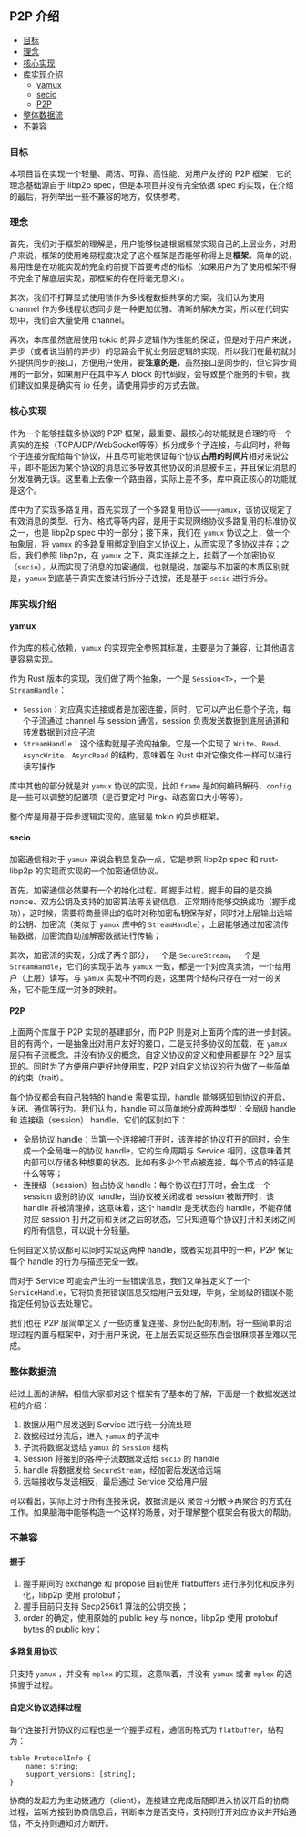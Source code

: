 ## P2P 介绍

- [目标](#目标)
- [理念](#理念)
- [核心实现](#核心实现)
- [库实现介绍](#库实现介绍)
  - [yamux](#yamux)
  - [secio](#secio)
  - [P2P](#P2P)
- [整体数据流](#整体数据流)
- [不兼容](#不兼容)

### 目标

本项目旨在实现一个轻量、简洁、可靠、高性能、对用户友好的 P2P 框架，它的理念基础源自于 libp2p spec，但是本项目并没有完全依据 spec 的实现，在介绍的最后，将列举出一些不兼容的地方，仅供参考。

### 理念

首先，我们对于框架的理解是，用户能够快速根据框架实现自己的上层业务，对用户来说，框架的使用难易程度决定了这个框架是否能够称得上是**框架**。简单的说，易用性是在功能实现的完全的前提下首要考虑的指标（如果用户为了使用框架不得不完全了解底层实现，那框架的存在将毫无意义）。


其次，我们不打算显式使用锁作为多线程数据共享的方案，我们认为使用 channel 作为多线程状态同步是一种更加优雅、清晰的解决方案，所以在代码实现中，我们会大量使用 channel。


再次，本库虽然底层使用 tokio 的异步逻辑作为性能的保证，但是对于用户来说，异步（或者说当前的异步）的思路会干扰业务层逻辑的实现，所以我们在最初就对外提供同步的接口，方便用户使用，要**注意的是**，虽然接口是同步的，但它异步调用的一部分，如果用户在其中写入 block 的代码段，会导致整个服务的卡顿，我们建议如果是确实有 io 任务，请使用异步的方式去做。

### 核心实现

作为一个能够挂载多协议的 P2P 框架，最重要、最核心的功能就是合理的将一个真实的连接（TCP/UDP/WebSocket等等）拆分成多个子连接，与此同时，将每个子连接分配给每个协议，并且尽可能地保证每个协议**占用的时间片**相对来说公平，即不能因为某个协议的消息过多导致其他协议的消息被卡主，并且保证消息的分发准确无误。这里看上去像一个路由器，实际上差不多，库中真正核心的功能就是这个。

库中为了实现多路复用，首先实现了一个多路复用协议——`yamux`，该协议规定了有效消息的类型、行为、格式等等内容，是用于实现网络协议多路复用的标准协议之一，也是 libp2p spec 中的一部分；接下来，我们在 `yamux` 协议之上，做一个抽象层，将 `yamux` 的多路复用绑定到自定义协议上，从而实现了多协议并存；之后，我们参照 libp2p，在 `yamux` 之下，真实连接之上，挂载了一个加密协议（`secio`），从而实现了消息的加密通信。也就是说，加密与不加密的本质区别就是，`yamux` 到底基于真实连接进行拆分子连接，还是基于 `secio` 进行拆分。

### 库实现介绍

#### yamux

作为库的核心依赖，`yamux` 的实现完全参照其标准，主要是为了兼容，让其他语言更容易实现。

作为 Rust 版本的实现，我们做了两个抽象，一个是 `Session<T>`，一个是 `StreamHandle`：

- `Session`：对应真实连接或者是加密连接，同时，它可以产出任意个子流，每个子流通过 channel 与 session 通信，session 负责发送数据到底层通道和转发数据到对应子流
- `StreamHandle`：这个结构就是子流的抽象，它是一个实现了 `Write`、`Read`、`AsyncWrite`、`AsyncRead` 的结构，意味着在 Rust 中对它像文件一样可以进行读写操作

库中其他的部分就是对 `yamux` 协议的实现，比如 `frame` 是如何编码解码、`config` 是一些可以调整的配置项（是否要定时 Ping、动态窗口大小等等）。

整个库是用基于异步逻辑实现的，底层是 tokio 的异步框架。

#### secio

加密通信相对于 `yamux` 来说会稍显复杂一点，它是参照 libp2p spec 和 rust-libp2p 的实现而实现的一个加密通信协议。


首先，加密通信必然要有一个初始化过程，即握手过程，握手的目的是交换 nonce、双方公钥及支持的加密算法等关键信息，正常期待能够交换成功（握手成功），这时候，需要将商量得出的临时对称加密私钥保存好，同时对上层输出远端的公钥、加密流（类似于 `yamux` 库中的 `StreamHandle`），上层能够通过加密流传输数据，加密流自动加解密数据进行传输；

其次，加密流的实现，分成了两个部分，一个是 `SecureStream`，一个是 `StreamHandle`，它们的实现手法与 `yamux` 一致，都是一个对应真实流，一个给用户（上层）读写，与 `yamux` 实现中不同的是，这里两个结构只存在一对一的关系，它不能生成一对多的映射。

#### P2P

上面两个库属于 P2P 实现的基建部分，而 P2P 则是对上面两个库的进一步封装。目的有两个，一是抽象出对用户友好的接口，二是支持多协议的加载，在 `yamux` 层只有子流概念，并没有协议的概念，自定义协议的定义和使用都是在 P2P 层实现的。同时为了方便用户更好地使用库，P2P 对自定义协议的行为做了一些简单的约束（trait）。

每个协议都会有自己独特的 handle 需要实现，handle 能够感知到协议的开启、关闭、通信等行为。我们认为，handle 可以简单地分成两种类型：全局级 handle 和 连接级（session） handle，它们的区别如下：

- 全局协议 handle：当第一个连接被打开时，该连接的协议打开的同时，会生成一个全局唯一的协议 handle，它的生命周期与 Service 相同，这意味着其内部可以存储各种想要的状态，比如有多少个节点被连接，每个节点的特征是什么等等；
- 连接级（session）独占协议 handle：每个协议在打开时，会生成一个 session 级别的协议 handle，当协议被关闭或者 session 被断开时，该 handle 将被清理掉，这意味着，这个 handle 是无状态的 handle，不能存储对应 session 打开之前和关闭之后的状态，它只知道每个协议打开和关闭之间的所有信息，可以说十分轻量。

任何自定义协议都可以同时实现这两种 handle，或者实现其中的一种，P2P 保证每个 handle 的行为与描述完全一致。

而对于 Service 可能会产生的一些错误信息，我们又单独定义了一个 `ServiceHandle`，它将负责把错误信息交给用户去处理，毕竟，全局级的错误不能指定任何协议去处理它。

我们也在 P2P 层简单定义了一些防重复连接、身份匹配的机制，将一些简单的治理过程内置与框架中，对于用户来说，在上层去实现这些东西会很麻烦甚至难以完成。

### 整体数据流

经过上面的讲解，相信大家都对这个框架有了基本的了解，下面是一个数据发送过程的介绍：

1. 数据从用户层发送到 Service 进行统一分流处理
2. 数据经过分流后，进入 `yamux` 的子流中
3. 子流将数据发送给 `yamux` 的 `Session` 结构
4. Session 将接到的各种子流数据发送给 `secio` 的 handle
5. handle 将数据发给 `SecureStream`，经加密后发送给远端
6. 远端接收与发送相反，最后通过 Service 交给用户层

可以看出，实际上对于所有连接来说，数据流是以 聚合->分散->再聚合 的方式在工作。如果脑海中能够构造一个这样的场景，对于理解整个框架会有极大的帮助。

### 不兼容

#### 握手

1. 握手期间的 exchange 和 propose 目前使用 flatbuffers 进行序列化和反序列化，libp2p 使用 protobuf；
2. 握手目前只支持 Secp256k1 算法的公钥交换；
3. order 的确定，使用原始的 public key 与 nonce，libp2p 使用 protobuf bytes 的 public key；

#### 多路复用协议

只支持 `yamux` ，并没有 `mplex` 的实现，这意味着，并没有 `yamux` 或者 `mplex` 的选择握手过程。

#### 自定义协议选择过程

每个连接打开协议的过程也是一个握手过程，通信的格式为 `flatbuffer`，结构为：

```flatbuffer
table ProtocolInfo {
    name: string;
    support_versions: [string];
}
```

协商的发起方为主动拨通方（client），连接建立完成后随即进入协议开启的协商过程，监听方接到协商信息后，判断本方是否支持，支持则打开对应协议并开始通信，不支持则通知对方断开。
